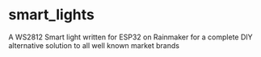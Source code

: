 # smart_lights
A WS2812 Smart light written for ESP32 on Rainmaker for a complete DIY alternative solution to all well known market brands
